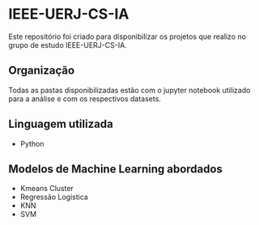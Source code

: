 # IEEE-UERJ-CS-IA

Este repositório foi criado para disponibilizar os projetos que realizo no grupo de estudo IEEE-UERJ-CS-IA.

## Organização

Todas as pastas disponibilizadas estão com o jupyter notebook utilizado para a análise e com os respectivos datasets.

## Linguagem utilizada

 - Python
 
## Modelos de Machine Learning abordados
 
 - Kmeans Cluster
 - Regressão Logistica
 - KNN
 - SVM
